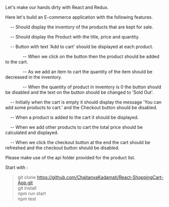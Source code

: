 Let's make our hands dirty with React and Redux.



Here let's build an E-commerce application with the following features.



    -- Should display the inventory of the products that are kept for sale.



    -- Should display the Product with the title, price and quantity.



    -- Button with text 'Add to cart' should be displayed at each product.



              -- When we click on the button then the product should be added to the cart.

              -- As we add an item to cart the quantity of the item should be decreased in the inventory. 

              -- When the quantity of product in inventory is 0 the button should be disabled and the text on the button                  should be changed to 'Sold Out'.



    -- Initially when the cart is empty it should display the message 'You can add some products to cart.' and the              Checkout button should be disabled.



    -- When a product is added to the cart it should be displayed.



    -- When we add other products to cart the total price should be calculated and displayed.



    -- When we click the checkout button at the end the cart should be refreshed and the checkout button should be              disabled. 



Please make use of the api folder provided for the product list.

Start with :
>git clone https://github.com/ChaitanyaKadamati/React-ShoppingCart-App.git    
>git install    
>npm run start    
>npm test
